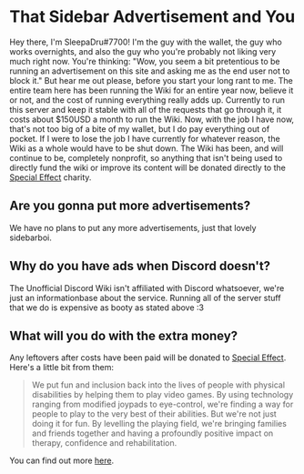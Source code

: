 <!-- TITLE: Advertisements -->
<!-- SUBTITLE: Why The Unofficial Discord Wiki has an advertisement, and why we'd appreciate you not blocking it: A Blog Post -->

# That Sidebar Advertisement and You

Hey there, I'm SleepaDru#7700! I'm the guy with the wallet, the guy who works overnights, and also the guy who you're probably not liking very much right now. You're thinking: "Wow, you seem a bit pretentious to be running an advertisement on this site and asking me as the end user not to block it." But hear me out please, before you start your long rant to me. The entire team here has been running the Wiki for an entire year now, believe it or not, and the cost of running everything really adds up. Currently to run this server and keep it stable with all of the requests that go through it, it costs about $150USD a month to run the Wiki. Now, with the job I have now, that's not too big of a bite of my wallet, but I do pay everything out of pocket. If I were to lose the job I have currently for whatever reason, the Wiki as a whole would have to be shut down. The Wiki has been, and will continue to be, completely nonprofit, so anything that isn't being used to directly fund the wiki or improve its content will be donated directly to the [Special Effect](https://www.specialeffect.org.uk) charity.

## Are you gonna put more advertisements?
We have no plans to put any more advertisements, just that lovely sidebarboi.

## Why do you have ads when Discord doesn't?
The Unofficial Discord Wiki isn't affiliated with Discord whatsoever, we're just an informationbase about the service. Running all of the server stuff that we do is expensive as booty as stated above :3

## What will you do with the extra money?
Any leftovers after costs have been paid will be donated to [Special Effect](https://www.specialeffect.org.uk). Here's a little bit from them:

> We put fun and inclusion back into the lives of people with physical disabilities by helping them to play video games.
> By using technology ranging from modified joypads to eye-control, we're finding a way for people to play to the very best of their abilities. But we're not just doing it for fun. By levelling the playing field, we're bringing families and friends together and having a profoundly positive impact on therapy, confidence and rehabilitation.

You can find out more [here](https://www.specialeffect.org.uk/what-we-do).